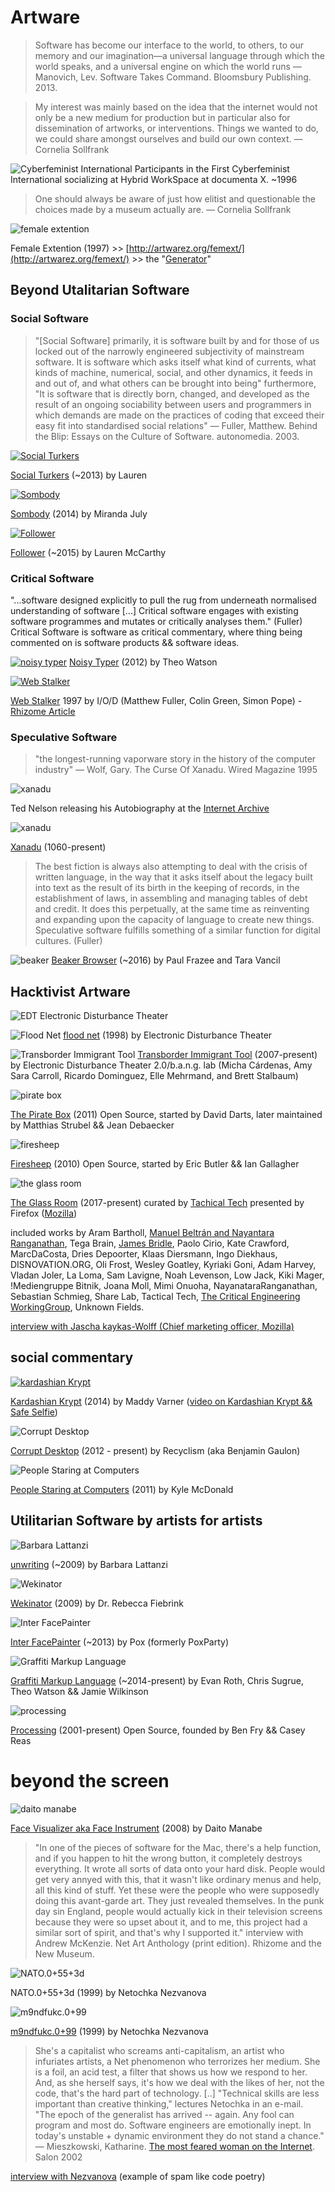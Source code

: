   # Artware

> Software has become our interface to the world, to others, to our memory and our imagination—a universal language through which the world speaks, and a universal engine on which the world runs
— Manovich, Lev. Software Takes Command. Bloomsbury Publishing. 2013.

> My interest was mainly based on the idea that the internet would not only be a new medium for production but in particular also for dissemination of artworks, or interventions. Things we wanted to do, we could share amongst ourselves and build our own context. — Cornelia Sollfrank

![Cyberfeminist International](images/fCI1997_3.jpg)
Participants in the First Cyberfeminist International socializing at Hybrid WorkSpace at documenta X. ~1996

> One should always be aware of just how elitist and questionable the choices made by a museum actually are. — Cornelia Sollfrank

![female extention](images/extension_8.png)

Female Extention (1997) >> [http://artwarez.org/femext/](http://artwarez.org/femext/) >> the "[Generator](https://nag.iap.de/?ac=create&lang=en)"

## Beyond Utalitarian Software

### Social Software

> "[Social Software] primarily, it is software built by and for those of us locked out of the narrowly engineered subjectivity of mainstream software. It is software which asks itself what kind of currents, what kinds of machine, numerical, social, and other dynamics, it feeds in and out of, and what others can be brought into being" furthermore, "It is software that is directly born, changed, and developed as the result of an ongoing sociability between users and programmers in which demands are made on the practices of coding that exceed their easy fit into standardised social relations" — Fuller, Matthew. Behind the Blip: Essays on the Culture of Software. autonomedia. 2003.

[![Social Turkers](images/ustream1_anon.jpg)](https://lauren-mccarthy.com/Social-Turkers)

[Social Turkers](https://lauren-mccarthy.com/Social-Turkers) (~2013) by Lauren

[![Sombody](images/miranda-july.jpeg)](https://youtu.be/iz13HMsvb6o)

[Sombody](http://somebodyapp.com/) (2014) by Miranda July

[![Follower](images/follower.png)](https://lauren-mccarthy.com/Follower)

[Follower](https://lauren-mccarthy.com/Follower) (~2015) by Lauren McCarthy


### Critical Software

"...software designed explicitly to pull the rug from underneath normalised understanding of software [...] Critical software engages with existing software programmes and mutates or critically analyses them." (Fuller) Critical Software is software as critical commentary, where thing being commented on is software products && software ideas.

[![noisy typer](images/noisy-typer.jpg)](https://vimeo.com/45668483)
[Noisy Typer](https://vimeo.com/45668483) (2012) by Theo Watson


[![Web Stalker](images/web-stalker.png)](https://anthology.rhizome.org/the-web-stalker)

[Web Stalker](https://anthology.rhizome.org/the-web-stalker) 1997 by I/O/D (Matthew Fuller, Colin Green, Simon Pope) - [Rhizome Article](https://rhizome.org/editorial/2017/feb/17/iod-4-web-stalker/)


### Speculative Software

> "the longest-running vaporware story in the history of the computer industry" — Wolf, Gary. The Curse Of Xanadu. Wired Magazine 1995

![xanadu](images/tednelson1.jpg)

Ted Nelson releasing his Autobiography at the [Internet Archive](https://archive.org/index.php)

![xanadu](images/xanadu1.jpg)

[Xanadu](https://en.wikipedia.org/wiki/Project_Xanadu) (1060-present)

> The best fiction is always also attempting to deal with the crisis of written language, in the way that it asks itself about the legacy built into text as the result of its birth in the keeping of records, in the establishment of laws, in assembling and managing tables of debt and credit. It does this perpetually, at the same time as reinventing and expanding upon the capacity of language to create new things. Speculative software fulfills something of a similar function for digital cultures. (Fuller)

![beaker](images/beaker.png)
[Beaker Browser](https://beakerbrowser.com/) (~2016) by Paul Frazee and Tara Vancil


## Hacktivist Artware

![EDT](images/Electronic-disturbance-theater.jpg)
Electronic Disturbance Theater

![Flood Net](images/floodnet1.png)
[flood net](https://anthology.rhizome.org/floodnet) (1998) by Electronic Disturbance Theater

![Transborder Immigrant Tool](images/tbt.jpg)
[Transborder Immigrant Tool](https://anthology.rhizome.org/transborder-immigrant-tool) (2007-present) by Electronic Disturbance Theater 2.0/b.a.n.g. lab (Micha Cárdenas, Amy Sara Carroll, Ricardo Dominguez, Elle Mehrmand, and Brett Stalbaum)

![pirate box](images/PirateBoxCafe6.jpg)

[The Pirate Box](https://piratebox.cc/) (2011) Open Source, started by David Darts, later maintained by Matthias Strubel && Jean Debaecker


![firesheep](images/firesheep.png)

[Firesheep](https://codebutler.com/2010/10/24/firesheep/) (2010) Open Source, started by Eric Butler && Ian Gallagher

![the glass room](images/glass-room.jpg)

[The Glass Room](https://theglassroom.org/) (2017-present) curated by [Tachical Tech](https://tacticaltech.org/) presented by Firefox ([Mozilla](https://www.mozilla.org/))

included works by Aram Bartholl, [Manuel Beltrán and Nayantara Ranganathan](https://ad.watch/), Tega Brain, [James Bridle](http://citizen-ex.com/), Paolo Cirio, Kate Crawford, MarcDaCosta, Dries Depoorter, Klaas Diersmann, Ingo Diekhaus, DISNOVATION.ORG, Oli Frost, Wesley Goatley, Kyriaki Goni, Adam Harvey, Vladan Joler, La Loma, Sam Lavigne, Noah Levenson, Low Jack, Kiki Mager, !Mediengruppe Bitnik, Joana Moll, Mimi Onuoha, NayanataraRanganathan, Sebastian Schmieg, Share Lab, Tactical Tech, [The Critical Engineering WorkingGroup](https://julianoliver.com/output/newstweek), Unknown Fields.

[interview with Jascha kaykas-Wolff (Chief marketing officer, Mozilla)](https://www.youtube.com/watch?v=yshxBf1ez48)

## social commentary

[![kardashian Krypt](images/kardashian-chrome_680.png)](https://cargocollective.com/maddyv/KARDASHIAN-KRYPT)

[Kardashian Krypt](https://cargocollective.com/maddyv/KARDASHIAN-KRYPT) (2014) by
Maddy Varner ([video on Kardashian Krypt && Safe Selfie](https://www.youtube.com/watch?v=dKhMLIcVbE4))


![Corrupt Desktop](images/corrupt-desktop.jpg)

[Corrupt Desktop](http://www.recyclism.com/corruptdesktop.html) (2012 - present) by Recyclism (aka Benjamin Gaulon)

![People Staring at Computers](images/staring.jpeg)

[People Staring at Computers](https://vimeo.com/groups/openframeworks/videos/25958231) (2011) by Kyle McDonald


## Utilitarian Software by artists for artists

![Barbara Lattanzi](images/Barbara-Lattanzi.jpeg)

[unwriting](http://www.wildernesspuppets.net/yarns/unwriting/howtounwrite/index.html) (~2009) by Barbara Lattanzi

![Wekinator](images/wekinator.png)

[Wekinator](http://www.wekinator.org/) (2009) by Dr. Rebecca Fiebrink


![Inter FacePainter](images/inter-face-painter.png)

[Inter FacePainter](http://poxparty.com/InterFacePainter/) (~2013) by Pox (formerly PoxParty)


![Graffiti Markup Language](images/gml.png)

[Graffiti Markup Language](http://www.graffitimarkuplanguage.com/category/projects/) (~2014-present) by Evan Roth, Chris Sugrue, Theo Watson && Jamie Wilkinson

![processing](images/processing.jpg)



[Processing](https://anthology.rhizome.org/processing) (2001-present) Open Source, founded by Ben Fry && Casey Reas


# beyond the screen

![daito manabe](images/manabe.jpg)


[Face Visualizer aka Face Instrument](https://www.youtube.com/watch?v=pLAma-lrJRM) (2008) by Daito Manabe

> "In one of the pieces of software for the Mac, there's a help function, and if you happen to hit the wrong button, it completely destroys everything. It wrote all sorts of data onto your hard disk. People would get very annyed with this, that it wasn't like ordinary menus and help, all this kind of stuff. Yet these were the people who were supposedly doing this avant-garde art. They just revealed themselves. In the punk day sin England, people would actually kick in their television screens because they were so upset about it, and to me, this project had a similar sort of spirit, and that's why I supported it." interview with Andrew McKenzie. Net Art Anthology (print edition). Rhizome and the New Museum.


![NATO.0+55+3d](images/nn.gif)

NATO.0+55+3d (1999) by Netochka Nezvanova

![m9ndfukc.0+99](images/nn02.png)

[m9ndfukc.0+99](https://anthology.rhizome.org/m9ndfukc-0-99) (1999) by Netochka Nezvanova

> She's a capitalist who screams anti-capitalism, an artist who infuriates artists, a Net phenomenon who terrorizes her medium. She is a foil, an acid test, a filter that shows us how we respond to her. And, as she herself says, it's how we deal with the likes of her, not the code, that's the hard part of technology. [..] "Technical skills are less important than creative thinking," lectures Netochka in an e-mail. "The epoch of the generalist has arrived -- again. Any fool can program and most do. Software engineers are emotionally inept. In today's unstable + dynamic environment they do not stand a chance." — Mieszkowski, Katharine. [The most feared woman on the Internet](https://www.salon.com/2002/03/01/netochka/). Salon 2002

[interview with Nezvanova](http://artnetweb.com/newsletter/00_02.html) (example of spam like code poetry)
